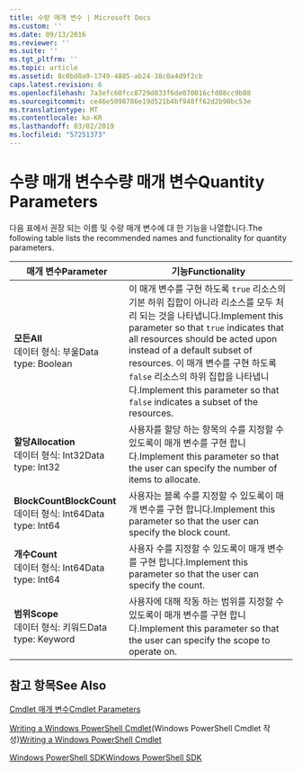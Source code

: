 ```yaml
---
title: 수량 매개 변수 | Microsoft Docs
ms.custom: ''
ms.date: 09/13/2016
ms.reviewer: ''
ms.suite: ''
ms.tgt_pltfrm: ''
ms.topic: article
ms.assetid: 8c0bd8a9-1749-4885-ab24-38c0a4d9f2cb
caps.latest.revision: 6
ms.openlocfilehash: 7a3efc60fcc8729d833f6de070016cfd08cc9b88
ms.sourcegitcommit: ce46e5098786e19d521b4bf948ff62d2b90bc53e
ms.translationtype: MT
ms.contentlocale: ko-KR
ms.lasthandoff: 03/02/2019
ms.locfileid: "57251373"
---
```

# <a name="quantity-parameters"></a><span data-ttu-id="f4e29-102">수량 매개 변수수량 매개 변수</span><span class="sxs-lookup"><span data-stu-id="f4e29-102">Quantity Parameters</span></span>

<span data-ttu-id="f4e29-103">다음 표에서 권장 되는 이름 및 수량 매개 변수에 대 한 기능을 나열합니다.</span><span class="sxs-lookup"><span data-stu-id="f4e29-103">The following table lists the recommended names and functionality for quantity parameters.</span></span>

|<span data-ttu-id="f4e29-104">매개 변수</span><span class="sxs-lookup"><span data-stu-id="f4e29-104">Parameter</span></span>|<span data-ttu-id="f4e29-105">기능</span><span class="sxs-lookup"><span data-stu-id="f4e29-105">Functionality</span></span>|
|---|---|
|<span data-ttu-id="f4e29-106">**모든**</span><span class="sxs-lookup"><span data-stu-id="f4e29-106">**All**</span></span><br><span data-ttu-id="f4e29-107">데이터 형식: 부울</span><span class="sxs-lookup"><span data-stu-id="f4e29-107">Data type: Boolean</span></span>|<span data-ttu-id="f4e29-108">이 매개 변수를 구현 하도록 `true` 리소스의 기본 하위 집합이 아니라 리소스를 모두 처리 되는 것을 나타냅니다.</span><span class="sxs-lookup"><span data-stu-id="f4e29-108">Implement this parameter so that `true` indicates that all resources should be acted upon instead of a default subset of resources.</span></span> <span data-ttu-id="f4e29-109">이 매개 변수를 구현 하도록 `false` 리소스의 하위 집합을 나타냅니다.</span><span class="sxs-lookup"><span data-stu-id="f4e29-109">Implement this parameter so that `false` indicates a subset of the resources.</span></span>|
|<span data-ttu-id="f4e29-110">**할당**</span><span class="sxs-lookup"><span data-stu-id="f4e29-110">**Allocation**</span></span><br><span data-ttu-id="f4e29-111">데이터 형식: Int32</span><span class="sxs-lookup"><span data-stu-id="f4e29-111">Data type: Int32</span></span>|<span data-ttu-id="f4e29-112">사용자를 할당 하는 항목의 수를 지정할 수 있도록이 매개 변수를 구현 합니다.</span><span class="sxs-lookup"><span data-stu-id="f4e29-112">Implement this parameter so that the user can specify the number of items to allocate.</span></span>|
|<span data-ttu-id="f4e29-113">**BlockCount**</span><span class="sxs-lookup"><span data-stu-id="f4e29-113">**BlockCount**</span></span><br><span data-ttu-id="f4e29-114">데이터 형식: Int64</span><span class="sxs-lookup"><span data-stu-id="f4e29-114">Data type: Int64</span></span>|<span data-ttu-id="f4e29-115">사용자는 블록 수를 지정할 수 있도록이 매개 변수를 구현 합니다.</span><span class="sxs-lookup"><span data-stu-id="f4e29-115">Implement this parameter so that the user can specify the block count.</span></span>|
|<span data-ttu-id="f4e29-116">**개수**</span><span class="sxs-lookup"><span data-stu-id="f4e29-116">**Count**</span></span><br><span data-ttu-id="f4e29-117">데이터 형식: Int64</span><span class="sxs-lookup"><span data-stu-id="f4e29-117">Data type: Int64</span></span>|<span data-ttu-id="f4e29-118">사용자 수를 지정할 수 있도록이 매개 변수를 구현 합니다.</span><span class="sxs-lookup"><span data-stu-id="f4e29-118">Implement this parameter so that the user can specify the count.</span></span>|
|<span data-ttu-id="f4e29-119">**범위**</span><span class="sxs-lookup"><span data-stu-id="f4e29-119">**Scope**</span></span><br><span data-ttu-id="f4e29-120">데이터 형식: 키워드</span><span class="sxs-lookup"><span data-stu-id="f4e29-120">Data type: Keyword</span></span>|<span data-ttu-id="f4e29-121">사용자에 대해 작동 하는 범위를 지정할 수 있도록이 매개 변수를 구현 합니다.</span><span class="sxs-lookup"><span data-stu-id="f4e29-121">Implement this parameter so that the user can specify the scope to operate on.</span></span>|

## <a name="see-also"></a><span data-ttu-id="f4e29-122">참고 항목</span><span class="sxs-lookup"><span data-stu-id="f4e29-122">See Also</span></span>

[<span data-ttu-id="f4e29-123">Cmdlet 매개 변수</span><span class="sxs-lookup"><span data-stu-id="f4e29-123">Cmdlet Parameters</span></span>](./cmdlet-parameters.md)

<span data-ttu-id="f4e29-124">[Writing a Windows PowerShell Cmdlet](./writing-a-windows-powershell-cmdlet.md)(Windows PowerShell Cmdlet 작성)</span><span class="sxs-lookup"><span data-stu-id="f4e29-124">[Writing a Windows PowerShell Cmdlet](./writing-a-windows-powershell-cmdlet.md)</span></span>

[<span data-ttu-id="f4e29-125">Windows PowerShell SDK</span><span class="sxs-lookup"><span data-stu-id="f4e29-125">Windows PowerShell SDK</span></span>](../windows-powershell-reference.md)
